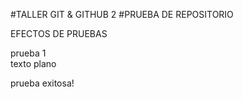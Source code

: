 #TALLER GIT & GITHUB 2
#PRUEBA DE REPOSITORIO


EFECTOS DE PRUEBAS

prueba 1  
texto plano

prueba exitosa!

